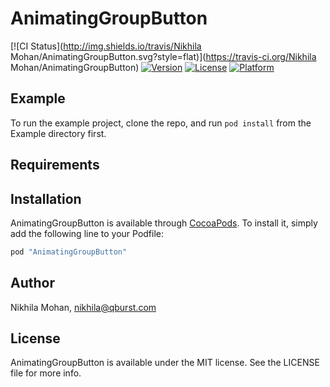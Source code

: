 # AnimatingGroupButton

[![CI Status](http://img.shields.io/travis/Nikhila Mohan/AnimatingGroupButton.svg?style=flat)](https://travis-ci.org/Nikhila Mohan/AnimatingGroupButton)
[![Version](https://img.shields.io/cocoapods/v/AnimatingGroupButton.svg?style=flat)](http://cocoapods.org/pods/AnimatingGroupButton)
[![License](https://img.shields.io/cocoapods/l/AnimatingGroupButton.svg?style=flat)](http://cocoapods.org/pods/AnimatingGroupButton)
[![Platform](https://img.shields.io/cocoapods/p/AnimatingGroupButton.svg?style=flat)](http://cocoapods.org/pods/AnimatingGroupButton)

## Example

To run the example project, clone the repo, and run `pod install` from the Example directory first.

## Requirements

## Installation

AnimatingGroupButton is available through [CocoaPods](http://cocoapods.org). To install
it, simply add the following line to your Podfile:

```ruby
pod "AnimatingGroupButton"
```

## Author

Nikhila Mohan, nikhila@qburst.com

## License

AnimatingGroupButton is available under the MIT license. See the LICENSE file for more info.
